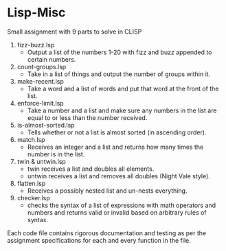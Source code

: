 # Lisp-Misc
Small assignment with 9 parts to solve in CLISP


1. fizz-buzz.lsp
   * Output a list of the numbers 1-20 with fizz and buzz appended to certain numbers.
2. count-groups.lsp
   * Take in a list of things and output the number of groups within it.
3. make-recent.lsp
   * Take a word and a list of words and put that word at the front of the list.
4. enforce-limit.lsp
   * Take a number and a list and make sure any numbers in the list are equal to or less than the
   number received.
5. is-almost-sorted.lsp
   * Tells whether or not a list is almost sorted (in ascending order).
6. match.lsp
   * Receives an integer and a list and returns how many times the number is in the list.
7. twin & untwin.lsp
   * twin receives a list and doubles all elements.
   * untwin receives a list and removes all doubles (Night Vale style).
8. flatten.lsp
   * Receives a possibly nested list and un-nests everything.
9. checker.lsp
   * checks the syntax of a list of expressions with math operators and numbers and returns valid or invalid based on arbitrary rules of syntax.

Each code file contains rigorous documentation and testing as per the assignment specifications for
each and every function in the file.
